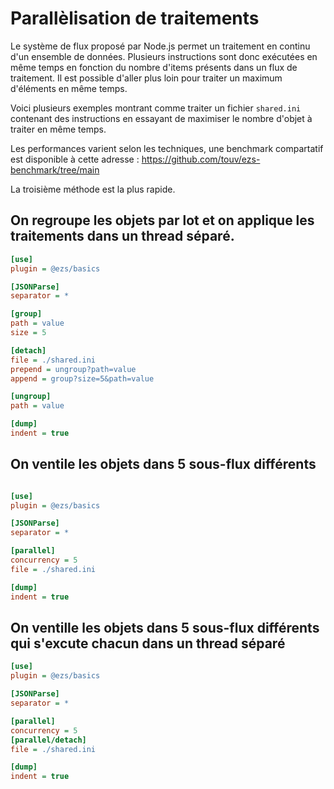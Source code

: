 # Parallèlisation de traitements

Le système de flux proposé par Node.js permet un traitement en continu d'un ensemble de données. Plusieurs instructions sont donc exécutées en même temps en fonction du nombre d'items présents dans un flux de traitement.
Il est possible d'aller plus loin pour traiter un  maximum d'éléments en même temps.

Voici plusieurs exemples montrant comme traiter un fichier `shared.ini` contenant des instructions en essayant de maximiser le nombre d'objet à traiter en même temps.

Les performances varient selon les techniques, une benchmark compartatif est disponible à cette adresse : https://github.com/touv/ezs-benchmark/tree/main

La troisième méthode est la plus rapide.

## On regroupe les objets par lot et on applique les traitements dans un thread séparé.


``` ini
[use]
plugin = @ezs/basics

[JSONParse]
separator = *

[group]
path = value
size = 5

[detach]
file = ./shared.ini
prepend = ungroup?path=value
append = group?size=5&path=value

[ungroup]
path = value

[dump]
indent = true
```


## On ventile les objets dans 5 sous-flux différents
``` ini

[use]
plugin = @ezs/basics

[JSONParse]
separator = *

[parallel]
concurrency = 5
file = ./shared.ini

[dump]
indent = true
```


## On ventille les objets dans 5 sous-flux différents qui s'excute chacun dans un thread séparé
``` ini
[use]
plugin = @ezs/basics

[JSONParse]
separator = *

[parallel]
concurrency = 5
[parallel/detach]
file = ./shared.ini

[dump]
indent = true
```




